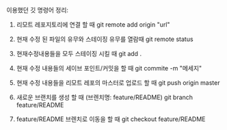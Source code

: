 이용했던 깃 명령어 정리:

1. 리모트 레포지토리에 연결 할 때
	git remote add origin "url"

2. 현재 수정 된 파일의 유무와 스테이징 유무를 열람때
	git remote status

3. 현재수정내용들을 모두 스테이징 시킬 때
	git add .

4. 현재 수정 내용들의 세이브 포인트/커밋을 할 때
	git commite -m "메세지"

5. 현재 수정 내용들을 리모트 레포의 마스터로 업로드 할 때
	git push origin master

6. 새로운 브랜치를 생성 할 때 (브렌치명: feature/README)
	git branch feature/README

7. feature/README 브렌치로 이동을 할 때
	git checkout feature/README
